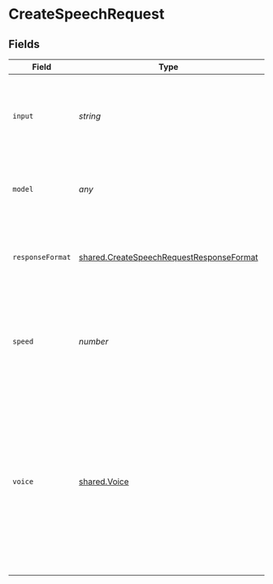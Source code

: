 # CreateSpeechRequest


## Fields

| Field                                                                                                                                                                                                                                    | Type                                                                                                                                                                                                                                     | Required                                                                                                                                                                                                                                 | Description                                                                                                                                                                                                                              |
| ---------------------------------------------------------------------------------------------------------------------------------------------------------------------------------------------------------------------------------------- | ---------------------------------------------------------------------------------------------------------------------------------------------------------------------------------------------------------------------------------------- | ---------------------------------------------------------------------------------------------------------------------------------------------------------------------------------------------------------------------------------------- | ---------------------------------------------------------------------------------------------------------------------------------------------------------------------------------------------------------------------------------------- |
| `input`                                                                                                                                                                                                                                  | *string*                                                                                                                                                                                                                                 | :heavy_check_mark:                                                                                                                                                                                                                       | The text to generate audio for. The maximum length is 4096 characters.                                                                                                                                                                   |
| `model`                                                                                                                                                                                                                                  | *any*                                                                                                                                                                                                                                    | :heavy_check_mark:                                                                                                                                                                                                                       | One of the available [TTS models](/docs/models/tts): `tts-1` or `tts-1-hd`<br/>                                                                                                                                                          |
| `responseFormat`                                                                                                                                                                                                                         | [shared.CreateSpeechRequestResponseFormat](../../../sdk/models/shared/createspeechrequestresponseformat.md)                                                                                                                              | :heavy_minus_sign:                                                                                                                                                                                                                       | The format to audio in. Supported formats are `mp3`, `opus`, `aac`, and `flac`.                                                                                                                                                          |
| `speed`                                                                                                                                                                                                                                  | *number*                                                                                                                                                                                                                                 | :heavy_minus_sign:                                                                                                                                                                                                                       | The speed of the generated audio. Select a value from `0.25` to `4.0`. `1.0` is the default.                                                                                                                                             |
| `voice`                                                                                                                                                                                                                                  | [shared.Voice](../../../sdk/models/shared/voice.md)                                                                                                                                                                                      | :heavy_check_mark:                                                                                                                                                                                                                       | The voice to use when generating the audio. Supported voices are `alloy`, `echo`, `fable`, `onyx`, `nova`, and `shimmer`. Previews of the voices are available in the [Text to speech guide](/docs/guides/text-to-speech/voice-options). |